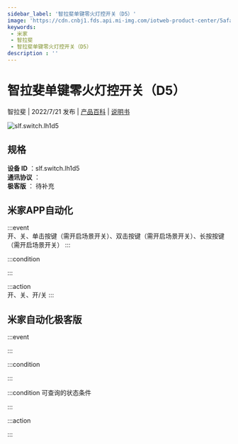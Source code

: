 ```yaml
---
sidebar_label: '智拉斐单键零火灯控开关（D5）'
image: 'https://cdn.cnbj1.fds.api.mi-img.com/iotweb-product-center/5afa7b662dc29cabc6240d6ef0c2ea8d_1652682439296.png?GalaxyAccessKeyId=AKVGLQWBOVIRQ3XLEW&Expires=9223372036854775807&Signature=orvbFwDK/5Fw8i8RJ8LCvrbkZoA='
keywords: 
 - 米家
 - 智拉斐
 - 智拉斐单键零火灯控开关（D5）
description : ''
---
```

# 智拉斐单键零火灯控开关（D5）

智拉斐 | 2022/7/21 发布 | [产品百科](https://home.mi.com/webapp/content/baike/product/index.html?model=slf.switch.lh1d5/) | [说明书](https://home.mi.com/views/introduction.html?model=slf.switch.lh1d5&region=cn)

![slf.switch.lh1d5](https://cdn.cnbj1.fds.api.mi-img.com/iotweb-product-center/5afa7b662dc29cabc6240d6ef0c2ea8d_1652682439296.png?GalaxyAccessKeyId=AKVGLQWBOVIRQ3XLEW&Expires=9223372036854775807&Signature=orvbFwDK/5Fw8i8RJ8LCvrbkZoA=)

## 规格  
> 
**设备 ID** ：slf.switch.lh1d5  
**通讯协议** ：  
**极客版**  ： 待补充 


## 米家APP自动化  

:::event  
开、关、单击按键（需开启场景开关）、双击按键（需开启场景开关）、长按按键（需开启场景开关）
:::

:::condition  

:::

:::action   
开、关、开/关
:::

## 米家自动化极客版  

:::event  

:::

:::condition  

:::

:::condition 可查询的状态条件  

:::

:::action  

:::

        
